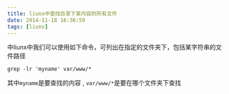 ```yaml
---
title: liunx中查找目录下某内容的所有文件
date: 2014-11-18 16:36:59
tags: [liunx]
---
```


中liunx中我们可以使用如下命令，可列出在指定的文件夹下，包括某字符串的文件路径

```
grep -lr 'myname' var/www/*
```

其中`myname`是要查找的内容 , `var/www/*`是要在哪个文件夹下查找
